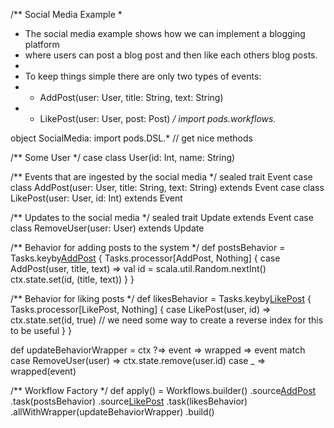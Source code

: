 /** Social Media Example
  *
  * The social media example shows how we can implement a blogging platform
  * where users can post a blog post and then like each others blog posts.
  *
  * To keep things simple there are only two types of events:
  *   - AddPost(user: User, title: String, text: String)
  *   - LikePost(user: User, post: Post)
  */
import pods.workflows.*

object SocialMedia:
  import pods.DSL.* // get nice methods

  /** Some User */
  case class User(id: Int, name: String)

  /** Events that are ingested by the social media */
  sealed trait Event
  case class AddPost(user: User, title: String, text: String) extends Event
  case class LikePost(user: User, id: Int) extends Event
  
  /** Updates to the social media */
  sealed trait Update extends Event
  case class RemoveUser(user: User) extends Update

  /** Behavior for adding posts to the system */
  def postsBehavior =
    Tasks.keyby[AddPost](_.user) {
      Tasks.processor[AddPost, Nothing] { 
        case AddPost(user, title, text) =>
          val id = scala.util.Random.nextInt()
          ctx.state.set(id, (title, text))
      }
    }

  /** Behavior for liking posts */
  def likesBehavior =
    Tasks.keyby[LikePost](_.user) {
      Tasks.processor[LikePost, Nothing] { 
        case LikePost(user, id) =>
          ctx.state.set(id, true) // we need some way to create a reverse index for this to be useful
      }
    }

  def updateBehaviorWrapper = ctx ?=> event => wrapped => event match
    case RemoveUser(user) =>
      ctx.state.remove(user.id)
    case _ =>
      wrapped(event)

  /** Workflow Factory */
  def apply() = Workflows.builder()
    .source[AddPost]()
    .task(postsBehavior)
    .source[LikePost]()
    .task(likesBehavior)
    .allWithWrapper(updateBehaviorWrapper)
    .build()

